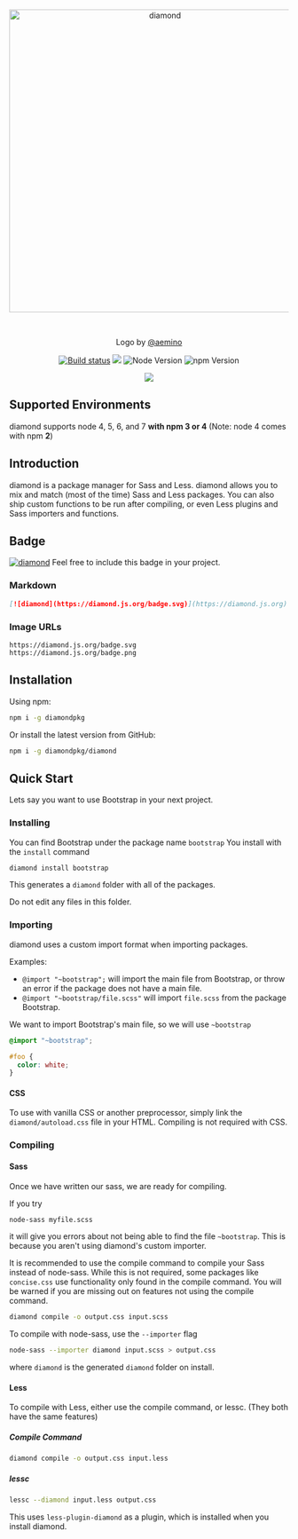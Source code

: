 <div align="center">
  <br />
  <p>
    <a href="https://diamond.js.org/" target="_blank">
      <img src="https://diamond.js.org/assets/img/DiamondLogo.svg" width="546" alt="diamond" />
    </a>
  </p>
  <br />
  <p>Logo by <a href="https://github.com/aemino">@aemino</a></p>
  <p>
    <a href="https://travis-ci.org/diamondpkg/diamond"><img src="https://travis-ci.org/diamondpkg/diamond.svg?branch=master" alt="Build status" /></a>
    <a href="https://david-dm.org/diamondpkg/diamond" title="dependencies status"><img src="https://david-dm.org/diamondpkg/diamond/status.svg"/></a>
    <img src="https://img.shields.io/node/v/diamondpkg.svg" alt="Node Version" />
    <img src="https://img.shields.io/badge/npm-%3E%3D3.0.0-brightgreen.svg" alt="npm Version" />
  </p>
  <p>
    <a href="https://nodei.co/npm/diamondpkg/"><img src="https://nodei.co/npm/diamondpkg.png?compact=true"></a>
  </p>
</div>

## Supported Environments
diamond supports node 4, 5, 6, and 7 **with npm 3 or 4** (Note: node 4 comes with npm **2**)

## Introduction
diamond is a package manager for Sass and Less. diamond allows you to mix and match (most of the time) Sass and
Less packages. You can also ship custom functions to be run after compiling, or even Less plugins and Sass importers
and functions.

## Badge
[![diamond](https://diamond.js.org/badge.svg)](https://diamond.js.org)
Feel free to include this badge in your project.

### Markdown
```markdown
[![diamond](https://diamond.js.org/badge.svg)](https://diamond.js.org)
```

### Image URLs
```
https://diamond.js.org/badge.svg
https://diamond.js.org/badge.png
```

## Installation
Using npm:
```bash
npm i -g diamondpkg
```

Or install the latest version from GitHub:
```bash
npm i -g diamondpkg/diamond
```

## Quick Start
Lets say you want to use Bootstrap in your next project.

### Installing
You can find Bootstrap under the package name `bootstrap`
You install with the `install` command
```bash
diamond install bootstrap
```

This generates a `diamond` folder with all of the packages.
<p class="danger">Do not edit any files in this folder.</p>

### Importing
diamond uses a custom import format when importing packages.

Examples:
* `@import "~bootstrap";` will import the main file from Bootstrap, or throw an error if the package does not have a main file.
* `@import "~bootstrap/file.scss"` will import `file.scss` from the package Bootstrap.

We want to import Bootstrap's main file, so we will use `~bootstrap`
```scss
@import "~bootstrap";

#foo {
  color: white;
}
```

#### CSS
To use with vanilla CSS or another preprocessor, simply link the `diamond/autoload.css` file in your HTML. Compiling is not required with CSS.

### Compiling
#### Sass
Once we have written our sass, we are ready for compiling.

If you try
```bash
node-sass myfile.scss
```
it will give you errors about not being able to find the file `~bootstrap`.
This is because you aren't using diamond's custom importer.

It is recommended to use the compile command to compile your Sass instead of node-sass.
While this is not required, some packages like `concise.css` use functionality only found
in the compile command. You will be warned if you are missing out on features not using
the compile command.

```bash
diamond compile -o output.css input.scss
```

To compile with node-sass, use the `--importer` flag
```bash
node-sass --importer diamond input.scss > output.css
```
where `diamond` is the generated `diamond` folder on install.

#### Less
To compile with Less, either use the compile command, or lessc. (They both have the same features)

##### Compile Command
```bash
diamond compile -o output.css input.less
```

##### lessc
```bash
lessc --diamond input.less output.css
```
This uses `less-plugin-diamond` as a plugin, which is installed when you install diamond.

